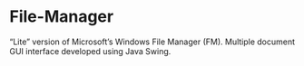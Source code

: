 # File-Manager
“Lite” version of Microsoft’s Windows File Manager (FM). Multiple document GUI interface developed using Java Swing.
